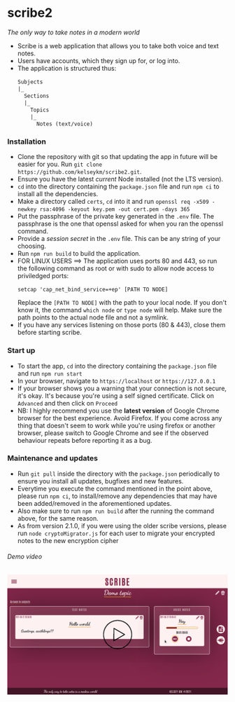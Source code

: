 # **scribe2**
*The only way to take notes in a modern world*

* Scribe is a web application that allows you to take both voice and text notes.
* Users have accounts, which they sign up for, or log into.
* The application is structured thus:
  ```
  Subjects
  |_
    Sections
    |_
      Topics
      |_
        Notes (text/voice)
  ```

### **Installation**
* Clone the repository with git so that updating the app in future will be easier for you. Run ```git clone https://github.com/kelseykm/scribe2.git```.
* Ensure you have the latest _current_ Node installed (not the LTS version).
* ```cd``` into the directory containing the ```package.json``` file and run ```npm ci``` to install all the dependencies.
* Make a directory called ```certs```, ```cd``` into it and run ```openssl req -x509 -newkey rsa:4096 -keyout key.pem -out cert.pem -days 365```
* Put the passphrase of the private key generated in the ```.env``` file. The passphrase is the one that openssl asked for when you ran the openssl command.
* Provide a *session secret* in the ```.env``` file. This can be any string of your choosing.
* Run ```npm run build``` to build the application.
* FOR LINUX USERS ==> The application uses ports 80 and 443, so run the following command as root or with sudo to allow node access to priviledged ports:
  ```
  setcap 'cap_net_bind_service=+ep' [PATH TO NODE]
  ```
  Replace the ```[PATH TO NODE]``` with the path to your local node. If you don't know it, the command ```which node``` or ```type node``` will help.
  Make sure the path points to the actual node file and not a symlink.
* If you have any services listening on those ports (80 & 443), close them before starting scribe.

### **Start up**
* To start the app, ```cd``` into the directory containing the ```package.json``` file and run ```npm run start```
* In your browser, navigate to ```https://localhost``` or ```https://127.0.0.1```
* If your browser shows you a warning that your connection is not secure, it's okay. It's because you're using a self signed certificate. Click on ```Advanced``` and then click on ```Proceed```
* NB: I highly recommend you use the **latest version** of Google Chrome browser for the best experience. Avoid Firefox. If you come across any thing that doesn't seem to work while you're using firefox or another browser, please switch to Google Chrome and see if the observed behaviour repeats before reporting it as a bug.

### **Maintenance and updates**
* Run ```git pull``` inside the directory with the ```package.json``` periodically to ensure you install all updates, bugfixes and new features.
* Everytime you execute the command mentioned in the point above, please run ```npm ci```, to install/remove any dependencies that may have been added/removed in the aforementioned updates.
* Also make sure to run ```npm run build``` after the running the command above, for the same reason.
* As from version 2.1.0, if you were using the older scribe versions, please run ```node cryptoMigrator.js``` for each user to migrate your encrypted notes to the new encryption cipher

###### *Demo video*
[![Alternate Text](./demo_video/thumbnail.png)](https://youtu.be/042gBdWzMg0 "scribe2 demo")

